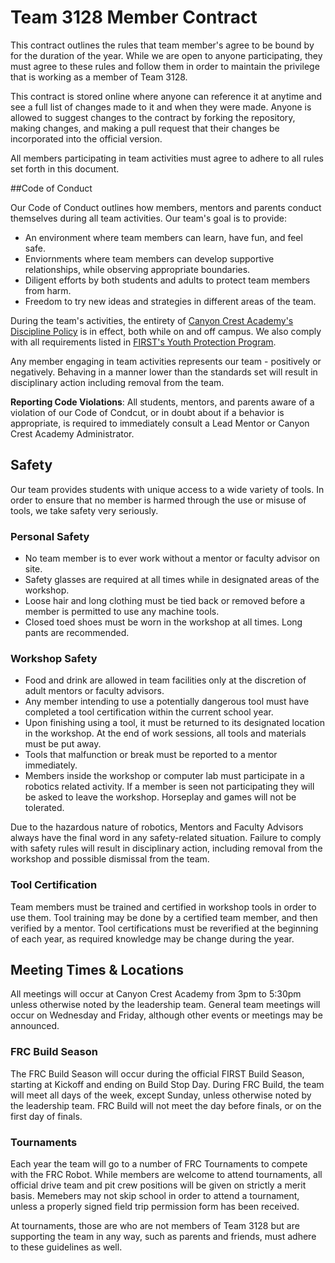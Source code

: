 Team 3128 Member Contract
=====

This contract outlines the rules that team member's agree to be bound by for the duration of the year. While we are open to anyone participating, they must agree to these rules and follow them in order to maintain the privilege that is working as a member of Team 3128.

This contract is stored online where anyone can reference it at anytime and see a full list of changes made to it and when they were made. Anyone is allowed to suggest changes to the contract by forking the repository, making changes, and making a pull request that their changes be incorporated into the official version.

All members participating in team activities must agree to adhere to all rules set forth in this document. 

##Code of Conduct

Our Code of Conduct outlines how members, mentors and parents conduct themselves during all team activities. Our team's goal is to provide:
* An environment where team members can learn, have fun, and feel safe.
* Enviornments where team members can develop supportive relationships, while observing appropriate boundaries.
* Diligent efforts by both students and adults to protect team members from harm.
* Freedom to try new ideas and strategies in different areas of the team.

During the team's activities, the entirety of [Canyon Crest Academy's Discipline Policy](http://cc.sduhsd.net/documents/KeyInfo/Discipline%20Policy15-16.pdf) is in effect, both while on and off campus. We also comply with all requirements listed in [FIRST's Youth Protection Program](http://www.firstinspires.org/resource-library/youth-protection-policy).

Any member engaging in team activities represents our team - positively or negatively. Behaving in a manner lower than the standards set will result in disciplinary action including removal from the team.

**Reporting Code Violations**: All students, mentors, and parents aware of a violation of our Code of Condcut, or in doubt about if a behavior is appropriate, is required to immediately consult a Lead Mentor or Canyon Crest Academy Administrator.

## Safety
Our team provides students with unique access to a wide variety of tools. In order to ensure that no member is harmed through the use or misuse of tools, we take safety very seriously.

### Personal Safety
* No team member is to ever work without a mentor or faculty advisor on site.
* Safety glasses are required at all times while in designated areas of the workshop. 
* Loose hair and long clothing must be tied back or removed before a member is permitted to use any machine tools.
* Closed toed shoes must be worn in the workshop at all times. Long pants are recommended.

### Workshop Safety
* Food and drink are allowed in team facilities only at the discretion of adult mentors or faculty advisors.
* Any member intending to use a potentially dangerous tool must have completed a tool certification within the current school year.
* Upon finishing using a tool, it must be returned to its designated location in the workshop. At the end of work sessions, all tools and materials must be put away.
* Tools that malfunction or break must be reported to a mentor immediately.
* Members inside the workshop or computer lab must participate in a robotics related activity. If a member is seen not participating they will be asked to leave the workshop. Horseplay and games will not be tolerated.

Due to the hazardous nature of robotics, Mentors and Faculty Advisors always have the final word in any safety-related situation. Failure to comply with safety rules will result in disciplinary action, including removal from the workshop and possible dismissal from the team.

### Tool Certification
Team members must be trained and certified in workshop tools in order to use them. Tool training may be done by a certified team member, and then verified by a mentor. Tool certifications must be reverified at the beginning of each year, as required knowledge may be change during the year.

## Meeting Times & Locations
All meetings will occur at Canyon Crest Academy from 3pm to 5:30pm unless otherwise noted by the leadership team. General team meetings will occur on Wednesday and Friday, although other events or meetings may be announced.

### FRC Build Season
The FRC Build Season will occur during the official FIRST Build Season, starting at Kickoff and ending on Build Stop Day. During FRC Build, the team will meet all days of the week, except Sunday, unless otherwise noted by the leadership team. FRC Build will not meet the day before finals, or on the first day of finals.

### Tournaments
Each year the team will go to a number of FRC Tournaments to compete with the FRC Robot. While members are welcome to attend tournaments, all official drive team and pit crew positions will be given on strictly a merit basis. Memebers may not skip school in order to attend a tournament, unless a properly signed field trip permission form has been received.

At tournaments, those are who are not members of Team 3128 but are supporting the team in any way, such as parents and friends, must adhere to these guidelines as well.
